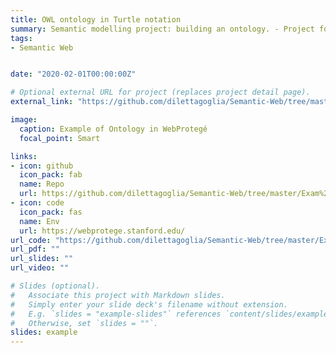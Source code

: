 ```yaml
---
title: OWL ontology in Turtle notation
summary: Semantic modelling project: building an ontology. - Project for MSc course of Semantic Web.
tags:
- Semantic Web


date: "2020-02-01T00:00:00Z"

# Optional external URL for project (replaces project detail page).
external_link: "https://github.com/dilettagoglia/Semantic-Web/tree/master/Exam%20project"

image:
  caption: Example of Ontology in WebProtegé 
  focal_point: Smart

links:
- icon: github
  icon_pack: fab
  name: Repo
  url: https://github.com/dilettagoglia/Semantic-Web/tree/master/Exam%20project
- icon: code
  icon_pack: fas
  name: Env
  url: https://webprotege.stanford.edu/
url_code: "https://github.com/dilettagoglia/Semantic-Web/tree/master/Exam%20project"
url_pdf: ""
url_slides: ""
url_video: ""

# Slides (optional).
#   Associate this project with Markdown slides.
#   Simply enter your slide deck's filename without extension.
#   E.g. `slides = "example-slides"` references `content/slides/example-slides.md`.
#   Otherwise, set `slides = ""`.
slides: example
---
```

